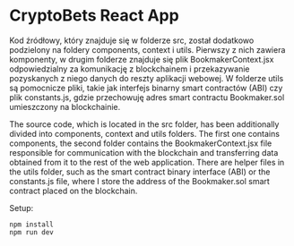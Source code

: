 # CryptoBets React App

Kod źródłowy, który znajduje się w folderze src, został dodatkowo podzielony na foldery components, context i utils. Pierwszy z nich zawiera komponenty, w drugim folderze znajduje się plik BookmakerContext.jsx odpowiedzialny za komunikację z blockchainem i  przekazywanie pozyskanych z niego danych do reszty aplikacji webowej. W folderze utils są pomocnicze pliki, takie jak interfejs binarny smart contractów (ABI) czy plik constants.js, gdzie przechowuję adres smart contractu Bookmaker.sol umieszczony na blockchainie.

The source code, which is located in the src folder, has been additionally divided into components, context and utils folders. The first one contains components, the second folder contains the BookmakerContext.jsx file responsible for communication with the blockchain and transferring data obtained from it to the rest of the web application. There are helper files in the utils folder, such as the smart contract binary interface (ABI) or the constants.js file, where I store the address of the Bookmaker.sol smart contract placed on the blockchain.

Setup:

```shell
npm install
npm run dev
```

